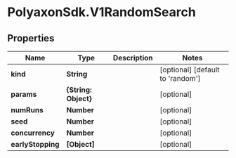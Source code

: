 # PolyaxonSdk.V1RandomSearch

## Properties

Name | Type | Description | Notes
------------ | ------------- | ------------- | -------------
**kind** | **String** |  | [optional] [default to &#39;random&#39;]
**params** | **{String: Object}** |  | [optional] 
**numRuns** | **Number** |  | [optional] 
**seed** | **Number** |  | [optional] 
**concurrency** | **Number** |  | [optional] 
**earlyStopping** | **[Object]** |  | [optional] 



